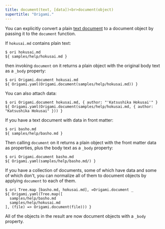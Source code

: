 ```yaml
---
title: document(text, [data])<br>document(object)
supertitle: "Origami."
---
```


You can explicitly convert a plain [text document](/language/documents.html) to a document object by passing it to the `document` function.

If `hokusai.md` contains plain text:

```console
$ ori hokusai.md
${ samples/help/hokusai.md }
```

then invoking `document` on it returns a plain object with the original body text as a `_body` property:

```console
$ ori Origami.document hokusai.md
${ Origami.yaml(Origami.document(samples/help/hokusai.md)) }
```

You can also attach data:

```console
$ ori Origami.document hokusai.md, { author: "'Katsushika Hokusai'" }
${ Origami.yaml(Origami.document(samples/help/hokusai.md, { author: "Katsushika Hokusai" })) }
```

If you have a text document with data in front matter:

```console
$ ori basho.md
${ samples/help/basho.md }
```

Then calling `document` on it returns a plain object with the front matter data as properties, plus the body text as a `_body` property:

```console
$ ori Origami.document basho.md
${ Origami.yaml(samples/help/basho.md/) }
```

If you have a collection of documents, some of which have data and some of which don't, you can normalize all of them to document objects by applying `document` to each of them.

```console
$ ori Tree.map [basho.md, hokusai.md], =Origami.document _
${ Origami.yaml(Tree.map([
  samples/help/basho.md
  samples/help/hokusai.md
], (file) => Origami.document(file))) }
```

All of the objects in the result are now document objects with a `_body` property.
